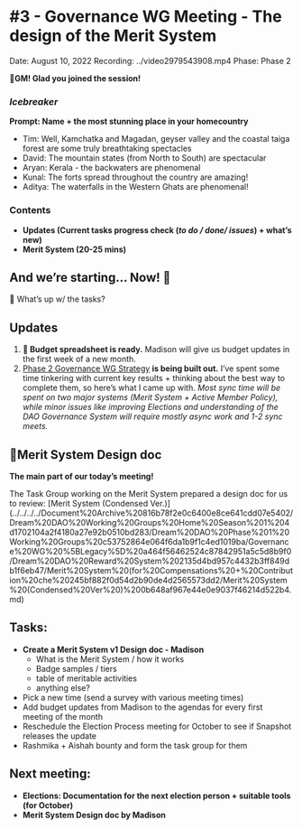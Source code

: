 # #3 - Governance WG Meeting - The design of the Merit System

Date: August 10, 2022
Recording: ../video2979543908.mp4
Phase: Phase 2

🌱**GM! Glad you joined the session!** 

### *Icebreaker*

**Prompt: Name + the most stunning place in your homecountry**

- Tim: Well, Kamchatka and Magadan, geyser valley and the coastal taiga forest are some truly breathtaking spectacles
- David: The mountain states (from North to South) are spectacular
- Aryan: Kerala - the backwaters are phenomenal
- Kunal: The forts spread throughout the country are amazing!
- Aditya: The waterfalls in the Western Ghats are phenomenal!

### Contents

- **Updates (Current tasks progress check (*to do / done/ issues*) + what’s new)**
- **Merit System (20-25 mins)**

## And we’re starting... Now! 🚀

<aside>
📢 What’s up w/ the tasks?

## Updates

1. **🏦 Budget spreadsheet is ready.**
Madison will give us budget updates in the first week of a new month.
2. [Phase 2 Governance WG Strategy](../../../../Document%20Archive%20816b78f2e0c6400e8ce641cdd07e5402/Dream%20DAO%20Working%20Groups%20Home%20Season%201%204d1702104a2f4180a27e92b0510bd283/Dream%20DAO%20Phase%201%20Working%20Groups%20c53752864e064f6da1b9f1c4ed1019ba/Governance%20WG%20%5BLegacy%5D%20a464f56462524c87842951a5c5d8b9f0/Phase%202%20Governance%20WG%20Strategy%2059d1179fa24d4f7c870ba24f9acd36d1.md) **is being built out.**
I’ve spent some time tinkering with current key results + thinking about the best way to complete them, so here’s what I came up with. 
*Most sync time will be spent on two major systems (Merit System + Active Member Policy), while minor issues like improving Elections and understanding of the DAO Governance System will require mostly async work and 1-2 sync meets.*
</aside>

## 🏅Merit System Design doc

**The main part of our today’s meeting!** 

The Task Group working on the Merit System prepared a design doc for us to review: [Merit System (Condensed Ver.)](../../../../Document%20Archive%20816b78f2e0c6400e8ce641cdd07e5402/Dream%20DAO%20Working%20Groups%20Home%20Season%201%204d1702104a2f4180a27e92b0510bd283/Dream%20DAO%20Phase%201%20Working%20Groups%20c53752864e064f6da1b9f1c4ed1019ba/Governance%20WG%20%5BLegacy%5D%20a464f56462524c87842951a5c5d8b9f0/Dream%20DAO%20Reward%20System%202135d4bd957c4432b3ff849db1f6eb47/Merit%20System%20(for%20Compensations%20+%20Contribution%20che%20245bf882f0d54d2b90de4d2565573dd2/Merit%20System%20(Condensed%20Ver%20)%200b648af967e44e0e9037f46214d522b4.md) 

## Tasks:

- **Create a Merit System v1 Design doc - Madison**
    - What is the Merit System / how it works
    - Badge samples / tiers
    - table of meritable activities
    - anything else?
- Pick a new time (send a survey with various meeting times)
- Add budget updates from Madison to the agendas for every first meeting of the month
- Reschedule the Election Process meeting for October to see if Snapshot releases the update
- Rashmika + Aishah bounty and form the task group for them

## **Next meeting:**

- **Elections: Documentation for the next election person + suitable tools (for October)**
- **Merit System Design doc by Madison**